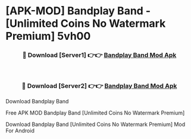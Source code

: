 # [APK-MOD] Bandplay  Band - [Unlimited Coins No Watermark Premium] 5vh00



<div align="center">
<h3>🔴 Download [Server1] 👉👉 <a href="https://momento.my/?title=Bandplay__Band">Bandplay  Band Mod Apk</a></h3><br>

<h3>🔴 Download [Server2] 👉👉 <a href="https://momento.my/?title=Bandplay__Band">Bandplay  Band Mod Apk</a></h3>
</div>



Download Bandplay  Band 

Free APK MOD Bandplay  Band [Unlimited Coins No Watermark Premium]

Download Bandplay  Band [Unlimited Coins No Watermark Premium] Mod For Android
